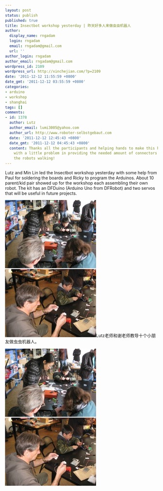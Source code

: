 ```yaml
---
layout: post
status: publish
published: true
title: Insectbot workshop yesterday | 昨天好多人来做虫虫机器人
author:
  display_name: rngadam
  login: rngadam
  email: rngadam@gmail.com
  url: ''
author_login: rngadam
author_email: rngadam@gmail.com
wordpress_id: 2109
wordpress_url: http://xinchejian.com/?p=2109
date: '2011-12-12 11:55:59 +0800'
date_gmt: '2011-12-12 03:55:59 +0800'
categories:
- arduino
- workshop
- shanghai
tags: []
comments:
- id: 1378
  author: Lutz
  author_email: lumi3005@yahoo.com
  author_url: http://www.roboter-selbstgebaut.com
  date: '2011-12-12 12:45:43 +0800'
  date_gmt: '2011-12-12 04:45:43 +0800'
  content: Thanks all the participants and helping hands to make this happen. Even
    with a little problem in providing the needed amount of connectors we got all
    the robots walking!
---
```

<p><!--:en-->Lutz and Min Lin led the Insectbot workshop yesterday with some help from Paul for soldering the boards and Ricky to program the Arduinos. About 10 parent/kid pair showed up for the workshop each assembling their own robot. The kit has an DFDuino (Arduino Uno from DFRobot) and two servos that will be useful in future projects.</p>
<p><img src="/uploads/2011/12/IMG_0318-300x225.jpg" alt="" /><br />
<img src="/uploads/2011/12/IMG_0319-300x225.jpg" alt="" /><!--:--><!--:zh-->Lutz老师和谢老师教导十个小朋友做虫虫机器人。</p>
<p><img src="/uploads/2011/12/IMG_0318-300x225.jpg" alt="" /><br />
<img src="/uploads/2011/12/IMG_0319-300x225.jpg" alt="" /><!--:--></p>
